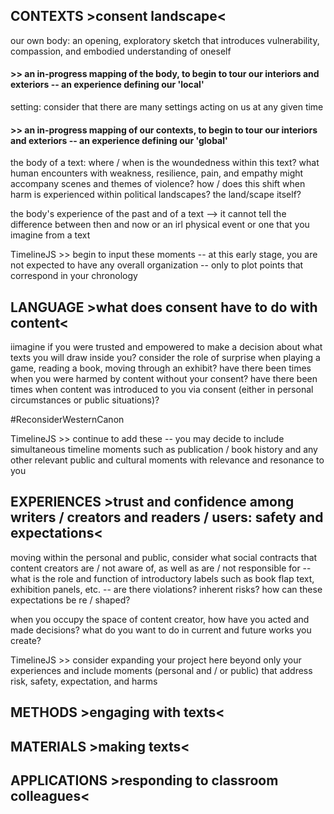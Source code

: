 
## CONTEXTS >consent landscape<
our own body: an opening, exploratory sketch that introduces vulnerability, compassion, and embodied understanding of oneself

#### >> an in-progress mapping of the body, to begin to tour our interiors and exteriors -- an experience defining our 'local'


setting: consider that there are many settings acting on us at any given time

#### >> an in-progress mapping of our contexts, to begin to tour our interiors and exteriors -- an experience defining our 'global'


the body of a text: where / when is the woundedness within this text? what human encounters with weakness, resilience, pain, and empathy might accompany scenes and themes of violence? how / does this shift when harm is experienced within political landscapes? the land/scape itself?

the body's experience of the past and of a text --> it cannot tell the difference between then and now or an irl physical event or one that you imagine from a text

TimelineJS >> begin to input these moments -- at this early stage, you are not expected to have any overall organization -- only to plot points that correspond in your chronology




## LANGUAGE >what does consent have to do with content<
iimagine if you were trusted and empowered to make a decision about what texts you will draw inside you? consider the role of surprise when playing a game, reading a book, moving through an exhibit? have there been times when you were harmed by content without your consent? have there been times when content was introduced to you via consent (either in personal circumstances or public situations)? 

#ReconsiderWesternCanon 

TimelineJS >> continue to add these -- you may decide to include simultaneous timeline moments such as publication / book history and any other relevant public and cultural moments with relevance and resonance to you




## EXPERIENCES >trust and confidence among writers / creators and readers / users: safety and expectations<

moving within the personal and public, consider what social contracts that content creators are / not aware of, as well as are / not responsible for -- what is the role and function of introductory labels such as book flap text, exhibition panels, etc. -- are there violations? inherent risks? how can these expectations be re / shaped?

when you occupy the space of content creator, how have you acted and made decisions? what do you want to do in current and future works you create?

TimelineJS >> consider expanding your project here beyond only your experiences and include moments (personal and / or public) that address risk, safety, expectation, and harms



## METHODS >engaging with texts<
## MATERIALS >making texts<
## APPLICATIONS >responding to classroom colleagues<
